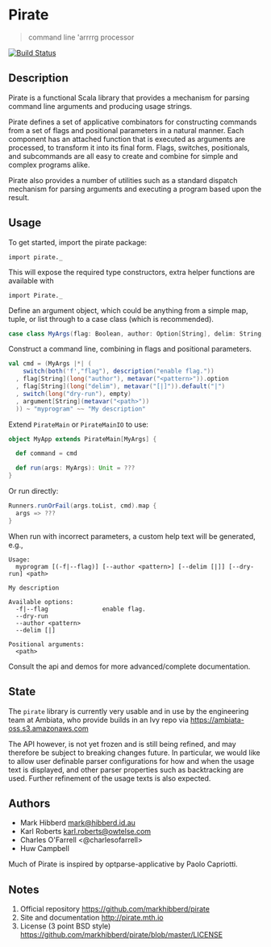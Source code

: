 Pirate
======

> command line 'arrrrg processor

[![Build Status](https://travis-ci.org/markhibberd/pirate.png)](https://travis-ci.org/markhibberd/pirate)

Description
-----------

Pirate is a functional Scala library that provides a mechanism for
parsing command line arguments and producing usage strings.

Pirate defines a set of applicative combinators for constructing
commands from a set of flags and positional parameters in a natural
manner. Each component has an attached function that is executed
as arguments are processed, to transform it into its final form.
Flags, switches, positionals, and subcommands are all easy to create
and combine for simple and complex programs alike.

Pirate also provides a number of utilities such as a standard
dispatch mechanism for parsing arguments and executing a program
based upon the result.

Usage
-----

To get started, import the pirate package:

    import pirate._

This will expose the required type constructors, extra helper functions
are available with

    import Pirate._

Define an argument object, which could be anything from a simple map,
tuple, or list through to a case class (which is recommended).

```scala
case class MyArgs(flag: Boolean, author: Option[String], delim: String, dryRun: Boolean, path: String)
```

Construct a command line, combining in flags and positional parameters.

```scala
val cmd = (MyArgs |*| (
    switch(both('f',"flag"), description("enable flag."))
  , flag[String](long("author"), metavar("<pattern>")).option
  , flag[String](long("delim"), metavar("[|]")).default("|")
  , switch(long("dry-run"), empty)
  , argument[String](metavar("<path>"))
  )) ~ "myprogram" ~~ "My description"
```

Extend `PirateMain` or `PirateMainIO` to use:

```scala
object MyApp extends PirateMain[MyArgs] {

  def command = cmd

  def run(args: MyArgs): Unit = ???
}
```

Or run directly:

```scala
Runners.runOrFail(args.toList, cmd).map {
  args => ???
}
````

When run with incorrect parameters, a custom help text will be generated, e.g.,

```
Usage:
  myprogram [(-f|--flag)] [--author <pattern>] [--delim [|]] [--dry-run] <path>

My description

Available options:
  -f|--flag               enable flag.
  --dry-run
  --author <pattern>
  --delim [|]

Positional arguments:
  <path>
```

Consult the api and demos for more advanced/complete documentation.

State
-----

The `pirate` library is currently very usable and in use by the
engineering team at Ambiata, who provide builds in an Ivy repo via
https://ambiata-oss.s3.amazonaws.com

The API however, is not yet frozen and is still being refined, and
may therefore be subject to breaking changes future. In particular,
we would like to allow user definable parser configurations for how
and when the usage text is displayed, and other parser properties
such as backtracking are used.  Further refinement of the usage
texts is also expected.

Authors
-------

- Mark Hibberd <mark@hibberd.id.au>
- Karl Roberts <karl.roberts@owtelse.com>
- Charles O'Farrell <@charlesofarrell>
- Huw Campbell

Much of Pirate is inspired by optparse-applicative by Paolo Capriotti.

Notes
-----

1. Official repository
   https://github.com/markhibberd/pirate
2. Site and documentation
   http://pirate.mth.io
3. License (3 point BSD style)
   https://github.com/markhibberd/pirate/blob/master/LICENSE
